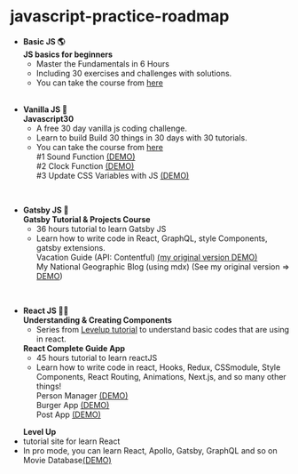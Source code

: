 # javascript-practice-roadmap
<ul>
  <li>
    <b>Basic JS 🌎</b><br>
    <b>JS basics for beginners</b><br>
     <ul>
       <li>Master the Fundamentals in 6 Hours</li>
       <li>Including 30 exercises and challenges with solutions.</li>
       <li>You can take the course from <a href="https://www.udemy.com/course/javascript-basics-for-beginners/" >here</a>
       </li>
     <br>
     </ul>
  </li>
</ul>
      
 
<ul>
  <li>
    <b>Vanilla JS 🦄</b><br>
    <b>Javascript30</b>
    <ul>
      <li>A free 30 day vanilla js coding challenge.</li>
      <li>Learn to build Build 30 things in 30 days with 30 tutorials.</li>
      <li>You can take the course from <a href="https://javascript30.com/" >here</a><br>
          #1 Sound Function <a href="https://bit.ly/36sekb8">(DEMO)</a><br>
          #2 Clock Function <a href="https://bit.ly/36IJHP5">(DEMO)</a><br>
          #3 Update CSS Variables with JS <a href="https://bit.ly/2rR8qSd">(DEMO)</a><br>
      </li>
    </ul>
  </li>
</ul><br>


<ul>
    <li>
      <b>Gatsby JS 🌟</b><br>
      <b>Gatsby Tutorial & Projects Course</b><br>
      <ul>
        <li>36 hours tutorial to learn Gatsby JS<br></li>
        <li>Learn how to write code in React, GraphQL, style Components, gatsby extensions.<br>
        Vacation Guide (API: Contentful) <a href="#">(my original version DEMO)</a><br>
        My National Geographic Blog (using mdx) (See my original version => <a href="https://bit.ly/2Ng0pOt">DEMO</a>)<br>
        </li>
      </ul>
      </li>
  </ul><br>
  

  <ul>
    <li>
      <b>React JS 🤘🏼</b><br>
      <b>Understanding & Creating Components</b><br>
      <ul>
        <li>Series from <a href="https://www.leveluptutorials.com/">Levelup tutorial</a> to understand basic codes that are using in react.<br>
        </li>
      </ul>
      <b>React Complete Guide App</b><br>
      <ul>
        <li>45 hours tutorial to learn reactJS<br></li>
        <li>Learn how to write code in react, Hooks, Redux, CSSmodule, Style Components, React Routing, Animations, Next.js, and so many other things!<br>
        Person Manager <a href="https://bit.ly/2RI9i6u">(DEMO)</a><br>
        Burger App <a href="https://bit.ly/2Pangfo">(DEMO)</a><br>
        Post App <a href="https://bit.ly/2RHqkRS">(DEMO)</a>
        </li>
      </ul>
      </li>
    </ul>
    <ul>
      <b>Level Up</b><br>
        <li>tutorial site for learn React<br></li>
        <li>In pro mode, you can learn React, Apollo, Gatsby, GraphQL and so on<br>
        Movie Database<a href="https://moviedatabase-12748516.netlify.com/">(DEMO)</a><br>
        </li>
      </ul>
      </li>
  </ul><br>
  
  
   
